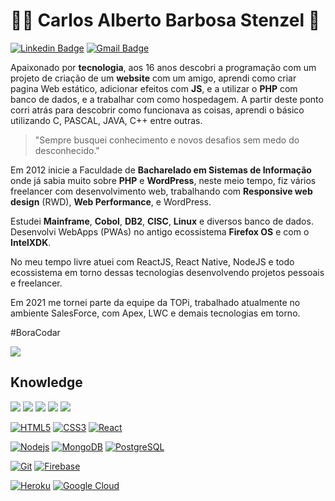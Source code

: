 # :man_technologist: Carlos Alberto Barbosa Stenzel 👋

[![Linkedin Badge](https://img.shields.io/badge/-LinkedIn-blue?style=flat-square&logo=Linkedin&logoColor=white&link=https://www.linkedin.com/in/carlosstenzel/)](https://www.linkedin.com/in/carlosstenzel/)
[![Gmail Badge](https://img.shields.io/badge/-Gmail-c14438?style=flat-square&logo=Gmail&logoColor=white&link=mailto:carlosstenzel@hotmail.com)](mailto:carlosstenzel@hotmail.com)

Apaixonado por **tecnologia**, aos 16 anos descobri a programação com um projeto de criação de um **website** com um amigo, aprendi como criar pagina Web estático, adicionar efeitos com **JS**, e a utilizar o **PHP** com banco de dados, e a trabalhar com como hospedagem. A partir deste ponto corri atrás para descobrir como funcionava as coisas, aprendi o básico utilizando C, PASCAL, JAVA, C++ entre outras.

> "Sempre busquei conhecimento e novos desafios sem medo do desconhecido."

Em 2012 inicie a Faculdade de **Bacharelado em Sistemas de Informação**  onde já sabia muito sobre **PHP** e **WordPress**, neste meio tempo, fiz vários freelancer com desenvolvimento web, trabalhando com **Responsive web design** (RWD), **Web Performance**, e WordPress. 

Estudei **Mainframe**, **Cobol**, **DB2**, **CISC**, **Linux** e diversos banco de dados. Desenvolvi WebApps (PWAs) no antigo ecossistema **Firefox OS** e com o **IntelXDK**.

No meu tempo livre atuei com ReactJS, React Native, NodeJS e todo ecossistema em torno dessas tecnologias desenvolvendo projetos pessoais e freelancer.

Em 2021 me tornei parte da equipe da TOPi, trabalhado atualmente no ambiente SalesForce, com Apex, LWC e demais tecnologias em torno.

#BoraCodar

<img src='https://github-readme-stats.vercel.app/api/top-langs/?username=carlosstenzel&theme=dark&layout=compact' />

## Knowledge

<p>
  <img src='https://img.shields.io/badge/JavaScript-black?style=for-the-badge&logo=javascript' />
  <img src='https://img.shields.io/badge/PHP-1572B6?style=for-the-badge&logo=php' />
  <img src='https://img.shields.io/badge/Linux-E34F26?style=for-the-badge&logo=linux&logoColor=white' />
  <img src='https://img.shields.io/badge/Java-ED8B00?style=for-the-badge&logo=java&logoColor=white' />
  <img src='https://img.shields.io/badge/Salesforce-00A1E0?style=for-the-badge&logo=salesforce&logoColor=white' />
 </p>
 
 
[![HTML5](https://img.shields.io/badge/-HTML5-E34F26?style=flat-square&logo=html5&logoColor=white&link=https://github.com/carlosstenzel/)](https://github.com/carlosstenzel/)
[![CSS3](https://img.shields.io/badge/-CSS3-1572B6?style=flat-square&logo=css3&link=https://github.com/carlosstenzel/)](https://github.com/carlosstenzel/)
[![React](https://img.shields.io/badge/-React-black?style=flat-square&logo=react&link=https://github.com/carlosstenzel/)](https://github.com/carlosstenzel/)

[![Nodejs](https://img.shields.io/badge/-Nodejs-black?style=flat-square&logo=Node.js&link=https://github.com/carlosstenzel/)](https://github.com/carlosstenzel/)
[![MongoDB](https://img.shields.io/badge/-MongoDB-black?style=flat-square&logo=mongodb&link=https://github.com/carlosstenzel/)](https://github.com/carlosstenzel/)
[![PostgreSQL](https://img.shields.io/badge/-PostgreSQL-336791?style=flat-square&logo=postgresql&link=https://github.com/carlosstenzel/)](https://github.com/carlosstenzel/)

[![Git](https://img.shields.io/badge/-Git-black?style=flat-square&logo=git&link=https://github.com/carlosstenzel/)](https://github.com/carlosstenzel/)
[![Firebase](https://img.shields.io/badge/-Firebase-FCA121?style=flat-square&logo=firebase&link=https://github.com/carlosstenzel/)](https://github.com/carlosstenzel/)

[![Heroku](https://img.shields.io/badge/-Heroku-430098?style=flat-square&logo=heroku&link=https://github.com/carlosstenzel/)](https://github.com/carlosstenzel/)
[![Google Cloud](https://img.shields.io/badge/Google%20Cloud-black?style=flat-square&logo=google-cloud&link=https://github.com/carlosstenzel/)](https://github.com/carlosstenzel/)
